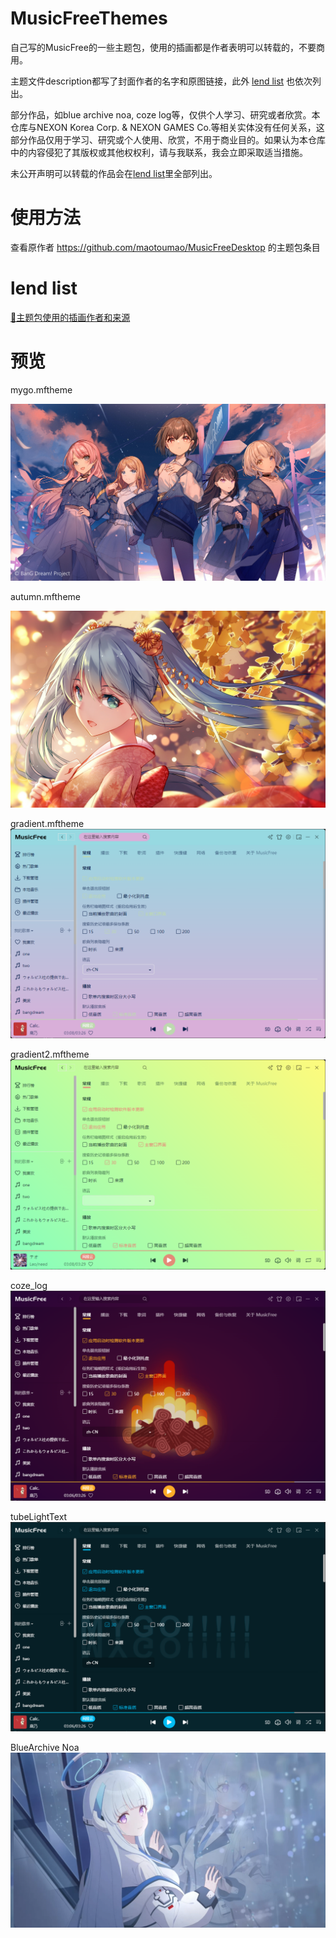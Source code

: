 # MusicFreeThemes

自己写的MusicFree的一些主题包，使用的插画都是作者表明可以转载的，不要商用。

主题文件description都写了封面作者的名字和原图链接，此外 [lend list](./lendlist.md) 也依次列出。

部分作品，如blue archive noa, coze log等，仅供个人学习、研究或者欣赏。本仓库与NEXON Korea Corp. & NEXON GAMES Co.等相关实体没有任何关系，这部分作品仅用于学习、研究或个人使用、欣赏，不用于商业目的。如果认为本仓库中的内容侵犯了其版权或其他权权利，请与我联系，我会立即采取适当措施。

未公开声明可以转载的作品会在[lend list](./lendlist.md)里全部列出。

# 使用方法

查看原作者 https://github.com/maotoumao/MusicFreeDesktop 的主题包条目


# lend list

[💖主题包使用的插画作者和来源](./lendlist.md)

# 预览

mygo.mftheme

![](./mygo/imgs/mygo.jpg)

autumn.mftheme

![](./autumn/imgs/autumn.jpg)

gradient.mftheme
![](./gradient/imgs/preview.png)

gradient2.mftheme
![](./gradient2/imgs/preview.png)

coze_log
![](./coze_log/imgs/preview.png)

tubeLightText
![](./tubeLightText/imgs/preview.png)

BlueArchive Noa
![](./BA_Noa/imgs/preview.png)